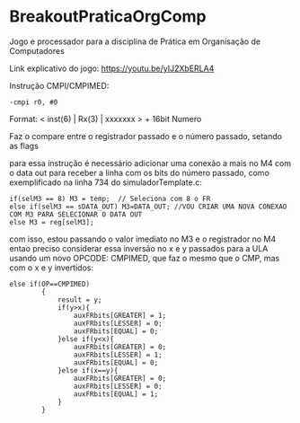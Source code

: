 # BreakoutPraticaOrgComp
Jogo e processador para a disciplina de Prática em Organisação de Computadores

Link explicativo do jogo: https://youtu.be/yIJ2XbERLA4


Instrução CMPI/CMPIMED:

    -cmpi r0, #0

Format: < inst(6) | Rx(3) | xxxxxxx >  + 16bit Numero

Faz o compare entre o registrador passado e o número passado, setando as flags

para essa instrução é necessário adicionar uma conexão a mais no M4 com o data out para receber a linha com os bits do número passado, como exemplificado na linha 734 do simuladorTemplate.c:

    if(selM3 == 8) M3 = temp;  // Seleciona com 8 o FR
	else if(selM3 == sDATA_OUT) M3=DATA_OUT; //VOU CRIAR UMA NOVA CONEXAO COM M3 PARA SELECIONAR O DATA OUT
	else M3 = reg[selM3]; 
com isso, estou passando o valor imediato no M3 e o registrador no M4 entao preciso considerar essa inversão no x e y passados para a ULA usando um novo OPCODE: CMPIMED, que faz o mesmo que o CMP, mas com o x e y invertidos:

	else if(OP==CMPIMED)
			{
				result = y;
				if(y>x){
					auxFRbits[GREATER] = 1;
					auxFRbits[LESSER] = 0;
					auxFRbits[EQUAL] = 0;
				}else if(y<x){
					auxFRbits[GREATER] = 0;
					auxFRbits[LESSER] = 1;
					auxFRbits[EQUAL] = 0;
				}else if(x==y){
					auxFRbits[GREATER] = 0;
					auxFRbits[LESSER] = 0;
					auxFRbits[EQUAL] = 1;
				}
			}
